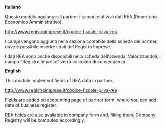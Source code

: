 **Italiano**

Questo modulo aggiunge al partner i campi relativi ai dati REA (Repertorio Economico
Amministrativo).

<http://www.registroimprese.it/codice-fiscale-p.iva-rea>

I campi vengono aggiunti nella sezione contabile della scheda del partner, dove è
possibile inserire i dati del Registro Imprese.

I dati REA sono anche disponibili nella scheda dell'azienda. Valorizzandoli, il campo
"Registro Imprese" verrà calcolato di conseguenza.

**English**

This module implement fields of REA data in partner.

<http://www.registroimprese.it/codice-fiscale-p.iva-rea>

Fields are added on accounting page of partner form, where you can add data of business
register.

REA fields are also available in company form and, filling them, Company Registry will
be computed accordingly.
